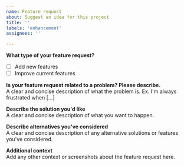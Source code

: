 ```yaml
---
name: Feature request
about: Suggest an idea for this project
title: ''
labels: 'enhancement'
assignees: ''

---
```


**What type of your feature request?**  

- [ ] Add new features
- [ ] Improve current features

**Is your feature request related to a problem? Please describe.**  
A clear and concise description of what the problem is. Ex. I'm always frustrated when [...]

**Describe the solution you'd like**  
A clear and concise description of what you want to happen.  

**Describe alternatives you've considered**  
A clear and concise description of any alternative solutions or features you've considered.  

**Additional context**  
Add any other context or screenshots about the feature request here.
